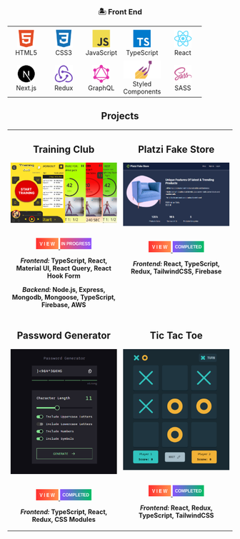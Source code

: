 <h3 align='center'>🏝️ Front End</h3>

<table align="center">
  <tr>
    <td align="center" height="70" width="70">
      <img src="images/icons/html5.svg" alt="HTML" width="40" height="40"/>
      <br/>HTML5
    </td>
    <td align="center" height="70" width="70">
      <img src="images/icons/css3.svg" alt="CSS3" width="40" height="40"/>
      <br/>CSS3
    </td>
    <td align="center" height="70" width="70">
      <img src="images/icons/javascript.svg" alt="JavaScript" width="40" height="40"/>
      <br/>JavaScript
    </td>
    <td align="center" height="70" width="70">
      <img src="images/icons/typescript.svg" alt="TypeScript" width="40" height="40"/>
      <br/>TypeScript
    </td>
    <td align="center" height="70" width="70">
      <img src="images/icons/react.svg" alt="React" width="40" height="40"/>
      <br/>React
    </td>
  </tr>
  <tr>
    <td align="center" height="70" width="70">
      <img src="images/icons/next.svg" alt="React" width="40" height="40"/>
      <br/>Next.js
    </td>
    <td align="center" height="70" width="70">
      <img src="images/icons/redux.svg" alt="Redux" width="40" height="40"/>
      <br/>Redux
    </td>
    <td align="center" height="70" width="70">
      <img src="images/icons/graphql.svg" alt="JavaScript" width="40" height="40"/>
      <br/>GraphQL
    </td>
    <td align="center" height="70" width="70">
      <img src="images/icons/styled-components.svg" alt="Styled Components" height="40"/>
      <br/>Styled Components
    </td>
    <td align="center" height="70" width="70">
      <img src="images/icons/sass.svg" alt="SASS" width="40" height="40"/>
      <br/>SASS
    </td>
  </tr>
</table>

<h2 align="center">Projects</h2>

<table>
<tr style="display: flex;">
    <td width='50%'>
      <h2 align='center'>Training Club</h2>
      <div align='center'>  
        <a href="https://trainingclub.team/" alt="Training Club">
          <img  src='images/training_club.png' alt='Training Club'/>
        </a>
        <br>
        <br>
        <p>
          <a href='https://trainingclub.team/'>
            <img width='50' height='25' src="images/view.png" alt='view'/>
          </a>
            <img width='70' height='25' src="images/in_progress.png" alt='inProgress'/>
        </p>
        <p><strong><i>Frontend: </i> TypeScript, React, Material UI, React Query, React Hook Form </strong></p>
        <p><strong><i>Backend: </i> Node.js, Express, Mongodb, Mongoose, TypeScript, Firebase, AWS </strong></p>
      </div>
    </td>
      <td  width='50%'>
      <h2 align='center'>Platzi Fake Store</h2>
      <div align='center'>  
        <a href="https://fake-store-app2023.netlify.app">
          <img   src='images/platzi_fake_store.png' alt='Platzi Fake Store'/>
        </a>
        <br>
        <br>
        <p>
          <a href='https://fake-store-app2023.netlify.app' alt="Platzi Fake Store">
            <img width='50' height='25'  src="images/view.png" alt='view'/>
          </a>
            <img width='70' height='25' src="images/completed.png" alt='completed'/>
        </p>
        <p><strong><i>Frontend: </i>React, TypeScript, Redux, TailwindCSS, Firebase</strong></p>
        <br>
        <br>
        <br>  
      </div>
    </td>
  </tr>
  <tr style="display: flex;">
    <td width='50%'>
      <h2 align='center'>Password Generator</h2>
      <div align='center'>  
        <a href="https://password-generator-app2023.netlify.app/" alt="Pass Generator">
          <img  src='images/pass_generator.png' alt='Pass Generator'/>
        </a>
        <br>
        <br>
        <p>
          <a href='https://password-generator-app2023.netlify.app/'>
            <img width='50' height='25' src="images/view.png" alt='view'/>
          </a>
            <img width='70' height='25' src="images/completed.png" alt='completed'/>
        </p>
        <p><strong><i>Frontend: </i> TypeScript, React, Redux, CSS Modules </strong></p>
      </div>
    </td>
       <td width='50%'>
      <h2 align='center'>Tic Tac Toe</h2>
      <div align='center'>  
        <a href="https://tic-tac-toe-app2023.netlify.app/" alt="Tic Tac Toe">
          <img  src='images/tic_tac_toe.png' alt='Tic Tac Toe'/>
        </a>
        <br>
        <br>
        <p>
          <a href='https://tic-tac-toe-app2023.netlify.app/'>
            <img width='50' height='25' src="images/view.png" alt='view'/>
          </a>
            <img width='70' height='25' src="images/completed.png" alt='completed'/>
        </p>
        <p><strong><i>Frontend: </i>React, Redux, TypeScript, TailwindCSS</strong></p>
      </div>
    </td>
  </tr>
</table>
